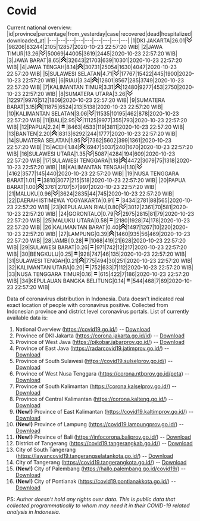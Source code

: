 # Covid
Current national overview:
|id|province|percentage|from_yesterday|case|recovered|dead|hospitalized|downloaded_at|
|---|---|---|---|---|---|---|---|---|
|1|DKI JAKARTA|26.01|![down](https://github.com/ariefrachmannn/covid/raw/master/img/rsz_down.png)|98206|83244|2105|12857|2020-10-23 22:57:20 WIB|
|2|JAWA TIMUR|13.26|![down](https://github.com/ariefrachmannn/covid/raw/master/img/rsz_down.png)|50069|44005|3619|2445|2020-10-23 22:57:20 WIB|
|3|JAWA BARAT|8.65|![up](https://github.com/ariefrachmannn/covid/raw/master/img/rsz_img_186982.png)|32643|21703|639|10301|2020-10-23 22:57:20 WIB|
|4|JAWA TENGAH|8.14|![up](https://github.com/ariefrachmannn/covid/raw/master/img/rsz_img_186982.png)|30731|25054|1630|4047|2020-10-23 22:57:20 WIB|
|5|SULAWESI SELATAN|4.71|![down](https://github.com/ariefrachmannn/covid/raw/master/img/rsz_down.png)|17767|15422|445|1900|2020-10-23 22:57:20 WIB|
|6|RIAU|3.34|![up](https://github.com/ariefrachmannn/covid/raw/master/img/rsz_img_186982.png)|12601|8567|285|3749|2020-10-23 22:57:20 WIB|
|7|KALIMANTAN TIMUR|3.31|![up](https://github.com/ariefrachmannn/covid/raw/master/img/rsz_img_186982.png)|12480|9277|453|2750|2020-10-23 22:57:20 WIB|
|8|SUMATERA UTARA|3.26|![down](https://github.com/ariefrachmannn/covid/raw/master/img/rsz_down.png)|12297|9976|512|1809|2020-10-23 22:57:20 WIB|
|9|SUMATERA BARAT|3.15|![up](https://github.com/ariefrachmannn/covid/raw/master/img/rsz_img_186982.png)|11875|6524|213|5138|2020-10-23 22:57:20 WIB|
|10|KALIMANTAN SELATAN|3.06|![down](https://github.com/ariefrachmannn/covid/raw/master/img/rsz_down.png)|11535|10195|462|878|2020-10-23 22:57:20 WIB|
|11|BALI|2.95|![down](https://github.com/ariefrachmannn/covid/raw/master/img/rsz_down.png)|11125|9977|355|793|2020-10-23 22:57:20 WIB|
|12|PAPUA|2.24|![equal](https://github.com/ariefrachmannn/covid/raw/master/img/rsz_equal.png)|8463|4533|119|3811|2020-10-23 22:57:20 WIB|
|13|BANTEN|2.20|![up](https://github.com/ariefrachmannn/covid/raw/master/img/rsz_img_186982.png)|8313|6292|244|1777|2020-10-23 22:57:20 WIB|
|14|SUMATERA SELATAN|1.95|![down](https://github.com/ariefrachmannn/covid/raw/master/img/rsz_down.png)|7362|5602|399|1361|2020-10-23 22:57:20 WIB|
|15|ACEH|1.84|![up](https://github.com/ariefrachmannn/covid/raw/master/img/rsz_img_186982.png)|6947|5037|240|1670|2020-10-23 22:57:20 WIB|
|16|SULAWESI UTARA|1.35|![down](https://github.com/ariefrachmannn/covid/raw/master/img/rsz_down.png)|5087|4284|194|609|2020-10-23 22:57:20 WIB|
|17|SULAWESI TENGGARA|1.18|![up](https://github.com/ariefrachmannn/covid/raw/master/img/rsz_img_186982.png)|4472|3079|75|1318|2020-10-23 22:57:20 WIB|
|18|KALIMANTAN TENGAH|1.10|![down](https://github.com/ariefrachmannn/covid/raw/master/img/rsz_down.png)|4162|3577|145|440|2020-10-23 22:57:20 WIB|
|19|NUSA TENGGARA BARAT|1.01|![equal](https://github.com/ariefrachmannn/covid/raw/master/img/rsz_equal.png)|3810|3077|215|518|2020-10-23 22:57:20 WIB|
|20|PAPUA BARAT|1.00|![up](https://github.com/ariefrachmannn/covid/raw/master/img/rsz_img_186982.png)|3761|2707|57|997|2020-10-23 22:57:20 WIB|
|21|MALUKU|0.96|![down](https://github.com/ariefrachmannn/covid/raw/master/img/rsz_down.png)|3624|2835|44|745|2020-10-23 22:57:20 WIB|
|22|DAERAH ISTIMEWA YOGYAKARTA|0.91|![equal](https://github.com/ariefrachmannn/covid/raw/master/img/rsz_equal.png)|3434|2781|88|565|2020-10-23 22:57:20 WIB|
|23|KEPULAUAN RIAU|0.80|![down](https://github.com/ariefrachmannn/covid/raw/master/img/rsz_down.png)|3012|2361|70|581|2020-10-23 22:57:20 WIB|
|24|GORONTALO|0.79|![down](https://github.com/ariefrachmannn/covid/raw/master/img/rsz_down.png)|2975|2815|81|79|2020-10-23 22:57:20 WIB|
|25|MALUKU UTARA|0.58|![equal](https://github.com/ariefrachmannn/covid/raw/master/img/rsz_equal.png)|2180|1928|74|178|2020-10-23 22:57:20 WIB|
|26|KALIMANTAN BARAT|0.40|![up](https://github.com/ariefrachmannn/covid/raw/master/img/rsz_img_186982.png)|1497|1267|10|220|2020-10-23 22:57:20 WIB|
|27|LAMPUNG|0.39|![up](https://github.com/ariefrachmannn/covid/raw/master/img/rsz_img_186982.png)|1460|935|56|469|2020-10-23 22:57:20 WIB|
|28|JAMBI|0.28|![equal](https://github.com/ariefrachmannn/covid/raw/master/img/rsz_equal.png)|1068|419|21|628|2020-10-23 22:57:20 WIB|
|29|SULAWESI BARAT|0.26|![equal](https://github.com/ariefrachmannn/covid/raw/master/img/rsz_equal.png)|971|742|12|217|2020-10-23 22:57:20 WIB|
|30|BENGKULU|0.25|![equal](https://github.com/ariefrachmannn/covid/raw/master/img/rsz_equal.png)|928|747|46|135|2020-10-23 22:57:20 WIB|
|31|SULAWESI TENGAH|0.21|![up](https://github.com/ariefrachmannn/covid/raw/master/img/rsz_img_186982.png)|775|494|30|251|2020-10-23 22:57:20 WIB|
|32|KALIMANTAN UTARA|0.20|![equal](https://github.com/ariefrachmannn/covid/raw/master/img/rsz_equal.png)|752|633|7|112|2020-10-23 22:57:20 WIB|
|33|NUSA TENGGARA TIMUR|0.16|![equal](https://github.com/ariefrachmannn/covid/raw/master/img/rsz_equal.png)|615|422|7|186|2020-10-23 22:57:20 WIB|
|34|KEPULAUAN BANGKA BELITUNG|0.14|![equal](https://github.com/ariefrachmannn/covid/raw/master/img/rsz_equal.png)|544|468|7|69|2020-10-23 22:57:20 WIB|

Data of coronavirus distribution in Indonesia. Data doesn't indicated real exact location of people with coronavirus positive. Collected from Indonesian province and district level coronavirus portals. List of currently available data is:
1. National Overview (https://covid19.go.id/) -- [Download](https://www.dropbox.com/s/66ly270fw4y76fx/covid_nasional.csv?dl=0)
2. Province of DKI Jakarta (https://corona.jakarta.go.id/id) -- [Download](https://riwayat-file-covid-19-dki-jakarta-jakartagis.hub.arcgis.com/)
3. Province of West Java (https://pikobar.jabarprov.go.id/) -- [Download](https://www.dropbox.com/s/alg0zp60fylq6cn/covid_jabar.csv?dl=0)
4. Province of East Java (https://radarcovid19.jatimprov.go.id/) -- [Download](https://www.dropbox.com/sh/e7vtgcnl4ckbvr4/AADo9UMRDZvrhHn66qTHZOvNa?dl=0)
5. Province of South Sulawesi (https://covid19.sulselprov.go.id/) -- [Download](https://www.dropbox.com/s/z5ek23lwcztj7z7/covid_sulsel.csv?dl=0)
6. Province of West Nusa Tenggara (https://corona.ntbprov.go.id/peta) -- [Download](https://www.dropbox.com/s/4p2k93n42xx0c00/covid_ntb.csv?dl=0)
7. Province of South Kalimantan (https://corona.kalselprov.go.id/) -- [Download](https://www.dropbox.com/sh/7aa2kvz8lb04pzz/AADH1Oj5oFMw2mp-D3JStPRsa?dl=0)
8. Province of Central Kalimantan (https://corona.kalteng.go.id/) -- [Download](https://www.dropbox.com/s/9q01v5r3ys2ozk4/covid_kalteng.csv?dl=0)
9. **(New!)** Province of East Kalimantan (https://covid19.kaltimprov.go.id/) -- [Download](https://www.dropbox.com/sh/qhpxj532nm80goa/AAB6ek_fp1__ieTR0TFQpfIga?dl=0)
10. **(New!)** Province of Lampung (https://covid19.lampungprov.go.id/) -- [Download](https://www.dropbox.com/s/ecuew6oa9kzwqwx/covid_lampung.csv?dl=0)
11. **(New!)** Province of Bali (https://infocorona.baliprov.go.id/) -- [Download](https://www.dropbox.com/sh/iceiwun4ufttmiu/AAC7dSRMpfTjPI1Lfzw-LeCUa?dl=0)
12. District of Tangerang (https://covid19.tangerangkab.go.id/) -- [Download](https://www.dropbox.com/sh/yxovyy6sy5bnz4p/AACZzVHinisKmz8oQWyQJ3nua?dl=0)
13. City of South Tangerang (https://lawancovid19.tangerangselatankota.go.id/) -- [Download](https://www.dropbox.com/s/zlvxo4ivswdzmle/covid_tangsel.csv?dl=0)
14. City of Tangerang (https://covid19.tangerangkota.go.id/) -- [Download](https://www.dropbox.com/s/e53224kvdrpjzy0/covid_tangkot.csv?dl=0)
15. **(New!)** City of Palembang (https://hallo.palembang.go.id/covid19/) -- [Download](https://www.dropbox.com/sh/oj17bhwhlpjht9e/AABZEG-OiaSaFvikATDx6coEa?dl=0)
16. **(New!)** City of Pontianak (https://covid19.pontianakkota.go.id/) -- [Download](https://www.dropbox.com/sh/66if3y4ly51j4sh/AADQ-zwLGa7Kz4ZzJgDw2-3na?dl=0)

PS: *Author doesn't hold any rights over data. This is public data that collected programmatically to whom may need it in their COVID-19 related analysis in Indonesia.*
